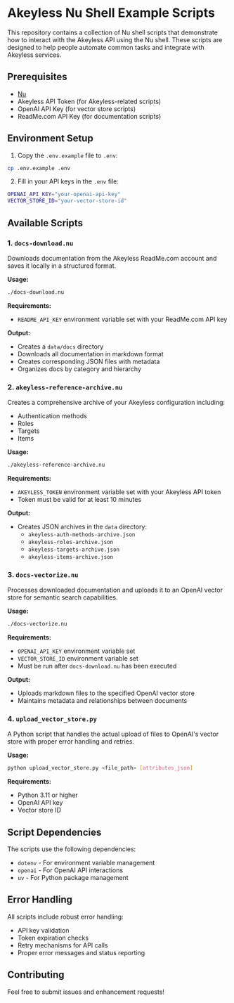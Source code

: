 # Akeyless Nu Shell Example Scripts

This repository contains a collection of Nu shell scripts that demonstrate how to interact with the Akeyless API using the Nu shell. These scripts are designed to help people automate common tasks and integrate with Akeyless services.

## Prerequisites

- [Nu](https://www.nushell.sh/book/installation.html)
- Akeyless API Token (for Akeyless-related scripts)
- OpenAI API Key (for vector store scripts)
- ReadMe.com API Key (for documentation scripts)

## Environment Setup

1. Copy the `.env.example` file to `.env`:
```bash
cp .env.example .env
```

2. Fill in your API keys in the `.env` file:
```bash
OPENAI_API_KEY="your-openai-api-key"
VECTOR_STORE_ID="your-vector-store-id"
```

## Available Scripts

### 1. `docs-download.nu`

Downloads documentation from the Akeyless ReadMe.com account and saves it locally in a structured format.

**Usage:**
```bash
./docs-download.nu
```

**Requirements:**
- `README_API_KEY` environment variable set with your ReadMe.com API key

**Output:**
- Creates a `data/docs` directory
- Downloads all documentation in markdown format
- Creates corresponding JSON files with metadata
- Organizes docs by category and hierarchy

### 2. `akeyless-reference-archive.nu`

Creates a comprehensive archive of your Akeyless configuration including:
- Authentication methods
- Roles
- Targets
- Items

**Usage:**
```bash
./akeyless-reference-archive.nu
```

**Requirements:**
- `AKEYLESS_TOKEN` environment variable set with your Akeyless API token
- Token must be valid for at least 10 minutes

**Output:**
- Creates JSON archives in the `data` directory:
  - `akeyless-auth-methods-archive.json`
  - `akeyless-roles-archive.json`
  - `akeyless-targets-archive.json`
  - `akeyless-items-archive.json`

### 3. `docs-vectorize.nu`

Processes downloaded documentation and uploads it to an OpenAI vector store for semantic search capabilities.

**Usage:**
```bash
./docs-vectorize.nu
```

**Requirements:**
- `OPENAI_API_KEY` environment variable set
- `VECTOR_STORE_ID` environment variable set
- Must be run after `docs-download.nu` has been executed

**Output:**
- Uploads markdown files to the specified OpenAI vector store
- Maintains metadata and relationships between documents

### 4. `upload_vector_store.py`

A Python script that handles the actual upload of files to OpenAI's vector store with proper error handling and retries.

**Usage:**
```bash
python upload_vector_store.py <file_path> [attributes_json]
```

**Requirements:**
- Python 3.11 or higher
- OpenAI API key
- Vector store ID

## Script Dependencies

The scripts use the following dependencies:
- `dotenv` - For environment variable management
- `openai` - For OpenAI API interactions
- `uv` - For Python package management

## Error Handling

All scripts include robust error handling:
- API key validation
- Token expiration checks
- Retry mechanisms for API calls
- Proper error messages and status reporting

## Contributing

Feel free to submit issues and enhancement requests!



